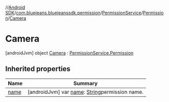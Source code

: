 //[Android SDK](../../../../../index.md)/[com.bluejeans.bluejeanssdk.permission](../../../index.md)/[PermissionService](../../index.md)/[Permission](../index.md)/[Camera](index.md)



# Camera  
 [androidJvm] object [Camera](index.md) : [PermissionService.Permission](../index.md)   


## Inherited properties  
  
|  Name |  Summary | 
|---|---|
| <a name="com.bluejeans.bluejeanssdk.permission/PermissionService.Permission.Camera/name/#/PointingToDeclaration/"></a>[name](index.md#-1025138310%2FProperties%2F-435046686)| <a name="com.bluejeans.bluejeanssdk.permission/PermissionService.Permission.Camera/name/#/PointingToDeclaration/"></a> [androidJvm] var [name](index.md#-1025138310%2FProperties%2F-435046686): [String](https://kotlinlang.org/api/latest/jvm/stdlib/kotlin/-string/index.html)permission name.   <br>|

